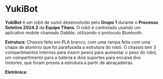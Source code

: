 # YukiBot

**YukiBot** é um robô de sumô desenvolvido pelo **Grupo 1** durante o **Processo Seletivo 2024.2** da **Equipe Titans**. O robô é controlado usando um aplicativo mobile chamado Dabble, utilizando o protocolo Bluetooth.

**Estrutura**:
Chassis feito em PLA branco, com uma rampa feita com uma chapa de alumínio que foi parafusada a estrutura do robô. O chassis tem 3 compartimentos internos para inserir pesos para aumentar o peso do robô, um compartimento para a bateria e dois suportes para encaixe dos motores, que foram presos a estrutura a partir de abraçadeiras.

**Eletrônica**:
